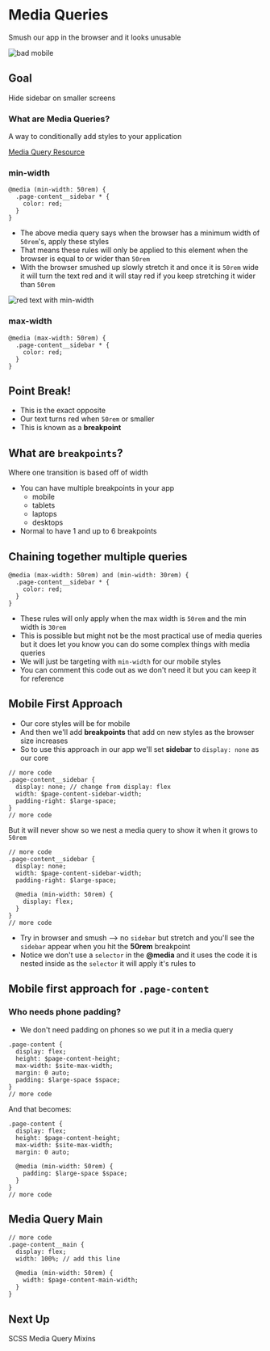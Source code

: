 # Media Queries
Smush our app in the browser and it looks unusable

![bad mobile](https://i.imgur.com/PUxHncH.png)

## Goal
Hide sidebar on smaller screens

### What are Media Queries?
A way to conditionally add styles to your application

[Media Query Resource](http://bradfrost.com/blog/post/7-habits-of-highly-effective-media-queries/)

### min-width
```
@media (min-width: 50rem) {
  .page-content__sidebar * {
    color: red;
  }
}
```

* The above media query says when the browser has a minimum width of` 50rem`'s, apply these styles
* That means these rules will only be applied to this element when the browser is equal to or wider than `50rem`
* With the browser smushed up slowly stretch it and once it is `50rem` wide it will turn the text red and it will stay red if you keep stretching it wider than `50rem`

![red text with min-width](https://i.imgur.com/wUuLXU4.png)

### max-width
```
@media (max-width: 50rem) {
  .page-content__sidebar * {
    color: red;
  }
}
```

## Point Break!

* This is the exact opposite
* Our text turns red when `50rem` or smaller
* This is known as a **breakpoint**

## What are `breakpoints`?
Where one transition is based off of width

* You can have multiple breakpoints in your app
    - mobile
    - tablets
    - laptops
    - desktops
* Normal to have 1 and up to 6 breakpoints

## Chaining together multiple queries
```
@media (max-width: 50rem) and (min-width: 30rem) {
  .page-content__sidebar * {
    color: red;
  }
}
```

* These rules will only apply when the max width is `50rem` and the min width is `30rem`
* This is possible but might not be the most practical use of media queries but it does let you know you can do some complex things with media queries
* We will just be targeting with `min-width` for our mobile styles
* You can comment this code out as we don't need it but you can keep it for reference

## Mobile First Approach
* Our core styles will be for mobile
* And then we'll add **breakpoints** that add on new styles as the browser size increases
* So to use this approach in our app we'll set **sidebar** to `display: none` as our core

```
// more code
.page-content__sidebar {
  display: none; // change from display: flex
  width: $page-content-sidebar-width;
  padding-right: $large-space;
}
// more code
```

But it will never show so we nest a media query to show it when it grows to `50rem`

```
// more code
.page-content__sidebar {
  display: none;
  width: $page-content-sidebar-width;
  padding-right: $large-space;

  @media (min-width: 50rem) {
    display: flex;
  }
}
// more code
```

* Try in browser and smush --> no `sidebar` but stretch and you'll see the `sidebar` appear when you hit the **50rem** breakpoint
* Notice we don't use a `selector` in the **@media** and it uses the code it is nested inside as the `selector` it will apply it's rules to

## Mobile first approach for `.page-content`
### Who needs phone padding?
* We don't need padding on phones so we put it in a media query

```
.page-content {
  display: flex;
  height: $page-content-height;
  max-width: $site-max-width;
  margin: 0 auto;
  padding: $large-space $space;
}
// more code
```

And that becomes:

```
.page-content {
  display: flex;
  height: $page-content-height;
  max-width: $site-max-width;
  margin: 0 auto;

  @media (min-width: 50rem) {
    padding: $large-space $space;
  }
}
// more code
```

## Media Query Main
```
// more code
.page-content__main {
  display: flex;
  width: 100%; // add this line

  @media (min-width: 50rem) {
    width: $page-content-main-width;
  }
}
```

## Next Up
SCSS Media Query Mixins
